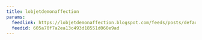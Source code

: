 ```yaml
---
title: lobjetdemonaffection
params:
  feedlink: https://lobjetdemonaffection.blogspot.com/feeds/posts/default?alt=rss
  feedid: 605a70f7a2ea13c493d18551d060e9ad
---
```

